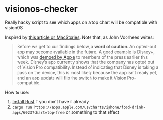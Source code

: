 # visionos-checker

Really hacky script to see which apps on a top chart will be compatible with visionOS

Inspired by [this article on MacStories](https://www.macstories.net/news/a-survey-of-popular-apps-currently-compatible-with-apple-vision-pro/). Note that, as John Voorhees writes:

> Before we get to our findings below, a **word of caution**. An opted-out app may become available in the future. A good example is Disney+, which was [demoed by Apple](https://www.macstories.net/news/new-apple-vision-pro-hands-on-accounts-from-engadget-and-the-verge/) to members of the press earlier this week. Disney’s app currently shows that the company has opted out of Vision Pro compatibility. Instead of indicating that Disney is taking a pass on the device, this is most likely because the app isn’t ready yet, and an app update will flip the switch to make it Vision Pro-compatible.

How to use:
1. [Install Rust](https://www.rust-lang.org/learn/get-started) if you don't have it already
2. `cargo run https://apps.apple.com/us/charts/iphone/food-drink-apps/6023?chart=top-free` or something to that effect